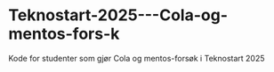 # Teknostart-2025---Cola-og-mentos-fors-k
Kode for studenter som gjør Cola og mentos-forsøk i Teknostart 2025
